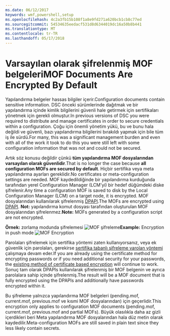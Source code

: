 ```yaml
---
ms.date: 06/12/2017
keywords: wmf,powershell,setup
ms.openlocfilehash: 4c2a3fb15b108f1a8e9fd271a620bcb1cb8c77ed
ms.sourcegitcommit: 54534635eedacf531d8d6344019dc16a50b8b441
ms.translationtype: MT
ms.contentlocale: tr-TR
ms.lasthandoff: 05/17/2018
---
```

# <a name="mof-documents-are-encrypted-by-default"></a><span data-ttu-id="e39c5-102">Varsayılan olarak şifrelenmiş MOF belgeleri</span><span class="sxs-lookup"><span data-stu-id="e39c5-102">MOF Documents Are Encrypted By Default</span></span>

<span data-ttu-id="e39c5-103">Yapılandırma belgeler hassas bilgiler içerir.</span><span class="sxs-lookup"><span data-stu-id="e39c5-103">Configuration documents contain sensitive information.</span></span> <span data-ttu-id="e39c5-104">DSC önceki sürümlerinde dağıtmak ve bir yapılandırma içinde kimlik bilgilerini güvenli hale getirmek için sertifikaları yönetmek için gerekli olmuştur.</span><span class="sxs-lookup"><span data-stu-id="e39c5-104">In previous versions of DSC you were required to distribute and manage certificates in order to secure credentials within a configuration.</span></span> <span data-ttu-id="e39c5-105">Çoğu için önemli yönetim yükü, bu ve bunu hala değildi ve güvenli, bazı yapılandırma bilgilerini bırakıldı yapmak için bile tüm iş ile sürdü.</span><span class="sxs-lookup"><span data-stu-id="e39c5-105">For many, this was a significant management burden and even with all of the work it took to do this you were still left with some configuration information that was not and could not be secured.</span></span>

<span data-ttu-id="e39c5-106">Artık söz konusu değildir çünkü **tüm yapılandırma MOF dosyalarından varsayılan olarak güvenlidir**.</span><span class="sxs-lookup"><span data-stu-id="e39c5-106">That is no longer the case because **all configuration MOFs are secured by default**.</span></span> <span data-ttu-id="e39c5-107">Hiçbir sertifika veya meta yapılandırma ayarları gereklidir.</span><span class="sxs-lookup"><span data-stu-id="e39c5-107">No certificates or meta-configuration settings are needed.</span></span> <span data-ttu-id="e39c5-108">MOF kaydedildiğinde bir yapılandırma kurduğunda tarafından yerel Configuration Manager (LCM'yi) bir hedef düğümdeki diske şifrelenir.</span><span class="sxs-lookup"><span data-stu-id="e39c5-108">Any time a configuration MOF is saved to disk by the Local Configuration Manager (LCM) on a target node, it is encrypted.</span></span> <span data-ttu-id="e39c5-109">MOF dosyalarından kullanılarak şifrelenmiş [DPAPI](https://msdn.microsoft.com/library/ms995355.aspx).</span><span class="sxs-lookup"><span data-stu-id="e39c5-109">The MOFs are encrypted using [DPAPI](https://msdn.microsoft.com/library/ms995355.aspx).</span></span> <span data-ttu-id="e39c5-110">**Not:** yapılandırma komut dosyası tarafından oluşturulan MOF dosyalarından şifrelenmez.</span><span class="sxs-lookup"><span data-stu-id="e39c5-110">**Note:** MOFs generated by a configuration script are not encrypted.</span></span>

<span data-ttu-id="e39c5-111">**Örnek:** zorlama modunda şifrelemesi ![MOF şifreleme](../images/MOF_Encryption.jpg)</span><span class="sxs-lookup"><span data-stu-id="e39c5-111">**Example:** Encryption in push mode ![MOF Encryption](../images/MOF_Encryption.jpg)</span></span>

<span data-ttu-id="e39c5-112">Parolaları şifrelemek için sertifika yöntemi zaten kullanıyorsanız, veya ek güvenlik için parolaları, gerekirse [sertifika tabanlı şifreleme varolan yöntemi](https://msdn.microsoft.com/powershell/dsc/securemof) çalışmaya devam eder.</span><span class="sxs-lookup"><span data-stu-id="e39c5-112">If you are already using the certificate method for encrypting passwords or if you need additional security for your passwords, the [existing method of certificate based encryption](https://msdn.microsoft.com/powershell/dsc/securemof) will continue to work.</span></span> <span data-ttu-id="e39c5-113">Sonuç tam olarak DPAPIs kullanılarak şifrelenmiş bir MOF belgenin ve ayrıca parolalara sahip içinde şifrelenmiş.</span><span class="sxs-lookup"><span data-stu-id="e39c5-113">The result will be a MOF document that is fully encrypted using the DPAPIs and additionally have passwords encrypted within it.</span></span>

<span data-ttu-id="e39c5-114">Bu şifreleme yalnızca yapılandırma MOF belgeleri (pending.mof, current.mof, previous.mof ve kısmi MOF dosyalarından) için geçerlidir.</span><span class="sxs-lookup"><span data-stu-id="e39c5-114">This encryption only applies to configuration MOF documents (pending.mof, current.mof, previous.mof and partial MOFs).</span></span> <span data-ttu-id="e39c5-115">Büyük olasılıkla daha az gizli içerdikleri beri Meta yapılandırma MOF dosyalarından hala düz metin olarak kaydedilir.</span><span class="sxs-lookup"><span data-stu-id="e39c5-115">Meta-configuration MOFs are still saved in plain text since they less likely contain secrets.</span></span>
